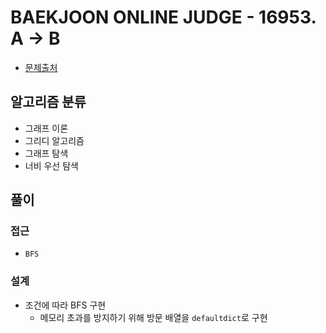 # BAEKJOON ONLINE JUDGE - 16953. A → B

- [문제출처](https://www.acmicpc.net/problem/16953 '16953. A → B')

## 알고리즘 분류

- 그래프 이론
- 그리디 알고리즘
- 그래프 탐색
- 너비 우선 탐색

## 풀이

### 접근

- `BFS`

### 설계

- 조건에 따라 BFS 구현
  - 메모리 초과를 방지하기 위해 방문 배열을 `defaultdict`로 구현

